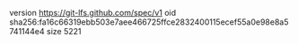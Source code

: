 version https://git-lfs.github.com/spec/v1
oid sha256:fa16c66319ebb503e7aee466725ffce2832400115ecef55a0e98e8a5741144e4
size 5221
